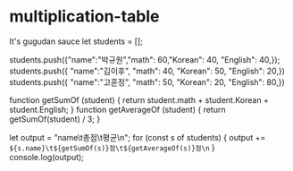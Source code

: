 # multiplication-table
It's gugudan sauce
let students = [];

students.push({"name":"박규원","math": 60,"Korean": 40, "English": 40,});
students.push({ "name":"김이후", "math": 40, "Korean": 50, "English": 20,})
students.push({ "name":"고훈정", "math": 50, "Korean": 20, "English": 80,})

function getSumOf (student) {
  return student.math + student.Korean + student.English;
}
function getAverageOf (student) {
  return getSumOf(student) / 3;
}

let output = "name\t총점\t평균\n";
for (const s of students) {
  output += `${s.name}\t${getSumOf(s)}점\t${getAverageOf(s)}점\n`
}
console.log(output);
